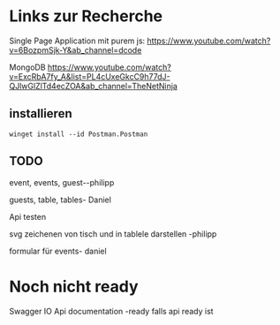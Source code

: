 # Links zur Recherche

Single Page Application mit purem js: https://www.youtube.com/watch?v=6BozpmSjk-Y&ab_channel=dcode

MongoDB https://www.youtube.com/watch?v=ExcRbA7fy_A&list=PL4cUxeGkcC9h77dJ-QJlwGlZlTd4ecZOA&ab_channel=TheNetNinja

## installieren

`winget install --id Postman.Postman`

## TODO 

event, events, guest--philipp

guests, table, tables- Daniel

Api testen

svg zeichenen von tisch und in tablele darstellen -philipp

formular für events- daniel 

# Noch nicht ready

Swagger IO Api documentation -ready falls api ready ist  



